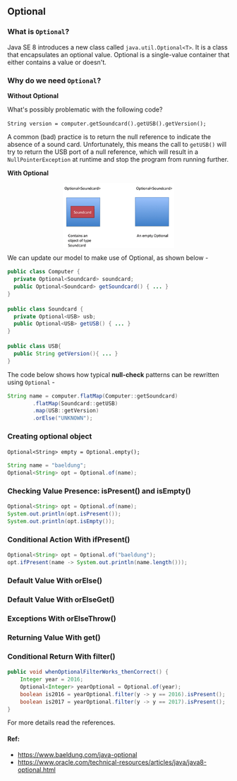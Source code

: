 ## Optional

### What is `Optional`?
Java SE 8 introduces a new class called `java.util.Optional<T>`. It is a class that encapsulates an optional value.
Optional is a single-value container that either contains a value or doesn't.

### Why do we need `Optional`?
**Without Optional**

What's possibly problematic with the following code?

`String version = computer.getSoundcard().getUSB().getVersion();`

A common (bad) practice is to return the null reference to indicate the absence of a sound card. Unfortunately,
this means the call to `getUSB()` will try to return the USB port of a null reference,
which will result in a `NullPointerException` at runtime and stop the program from running further.

**With Optional**

<img title="Optional" alt="Alt text" src="../images/java-optional-1.png" style="display: block; margin-left: auto; margin-right: auto; width: 50%;">

We can update our model to make use of Optional, as shown below -

```java
public class Computer {
  private Optional<Soundcard> soundcard;  
  public Optional<Soundcard> getSoundcard() { ... }
}

public class Soundcard {
  private Optional<USB> usb;
  public Optional<USB> getUSB() { ... }
}

public class USB{
  public String getVersion(){ ... }
}
```

The code below shows how typical **null-check** patterns can be rewritten using `Optional` -

```java
String name = computer.flatMap(Computer::getSoundcard)
        .flatMap(Soundcard::getUSB)
        .map(USB::getVersion)
        .orElse("UNKNOWN");
```

### Creating optional object
`Optional<String> empty = Optional.empty();`

```java
String name = "baeldung";
Optional<String> opt = Optional.of(name);
```

### Checking Value Presence: isPresent() and isEmpty()

```java
Optional<String> opt = Optional.of(name);
System.out.println(opt.isPresent());
System.out.println(opt.isEmpty());
```

### Conditional Action With ifPresent()

```java
Optional<String> opt = Optional.of("baeldung");
opt.ifPresent(name -> System.out.println(name.length()));
```

### Default Value With orElse()
### Default Value With orElseGet()
### Exceptions With orElseThrow()
###  Returning Value With get()
### Conditional Return With filter()
```java
public void whenOptionalFilterWorks_thenCorrect() {
    Integer year = 2016;
    Optional<Integer> yearOptional = Optional.of(year);
    boolean is2016 = yearOptional.filter(y -> y == 2016).isPresent();
    boolean is2017 = yearOptional.filter(y -> y == 2017).isPresent();
}
```


For more details read the references.

#### Ref:
- https://www.baeldung.com/java-optional
- https://www.oracle.com/technical-resources/articles/java/java8-optional.html